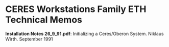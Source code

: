 # CERES Workstations Family ETH Technical Memos

**Installation Notes 26_9_91.pdf**: Initializing a Ceres/Oberon System. Niklaus Wirth. September 1991
